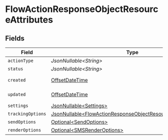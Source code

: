 # FlowActionResponseObjectResourceAttributes


## Fields

| Field                                                                                                                                        | Type                                                                                                                                         | Required                                                                                                                                     | Description                                                                                                                                  | Example                                                                                                                                      |
| -------------------------------------------------------------------------------------------------------------------------------------------- | -------------------------------------------------------------------------------------------------------------------------------------------- | -------------------------------------------------------------------------------------------------------------------------------------------- | -------------------------------------------------------------------------------------------------------------------------------------------- | -------------------------------------------------------------------------------------------------------------------------------------------- |
| `actionType`                                                                                                                                 | *JsonNullable\<String>*                                                                                                                      | :heavy_minus_sign:                                                                                                                           | N/A                                                                                                                                          |                                                                                                                                              |
| `status`                                                                                                                                     | *JsonNullable\<String>*                                                                                                                      | :heavy_minus_sign:                                                                                                                           | N/A                                                                                                                                          |                                                                                                                                              |
| `created`                                                                                                                                    | [OffsetDateTime](https://docs.oracle.com/javase/8/docs/api/java/time/OffsetDateTime.html)                                                    | :heavy_minus_sign:                                                                                                                           | N/A                                                                                                                                          | 2022-11-08T00:00:00+00:00                                                                                                                    |
| `updated`                                                                                                                                    | [OffsetDateTime](https://docs.oracle.com/javase/8/docs/api/java/time/OffsetDateTime.html)                                                    | :heavy_minus_sign:                                                                                                                           | N/A                                                                                                                                          | 2022-11-08T00:00:00+00:00                                                                                                                    |
| `settings`                                                                                                                                   | [JsonNullable\<Settings>](../../models/components/Settings.md)                                                                               | :heavy_minus_sign:                                                                                                                           | N/A                                                                                                                                          |                                                                                                                                              |
| `trackingOptions`                                                                                                                            | [JsonNullable\<FlowActionResponseObjectResourceTrackingOptions>](../../models/components/FlowActionResponseObjectResourceTrackingOptions.md) | :heavy_minus_sign:                                                                                                                           | N/A                                                                                                                                          |                                                                                                                                              |
| `sendOptions`                                                                                                                                | [Optional\<SendOptions>](../../models/components/SendOptions.md)                                                                             | :heavy_minus_sign:                                                                                                                           | N/A                                                                                                                                          |                                                                                                                                              |
| `renderOptions`                                                                                                                              | [Optional\<SMSRenderOptions>](../../models/components/SMSRenderOptions.md)                                                                   | :heavy_minus_sign:                                                                                                                           | N/A                                                                                                                                          |                                                                                                                                              |